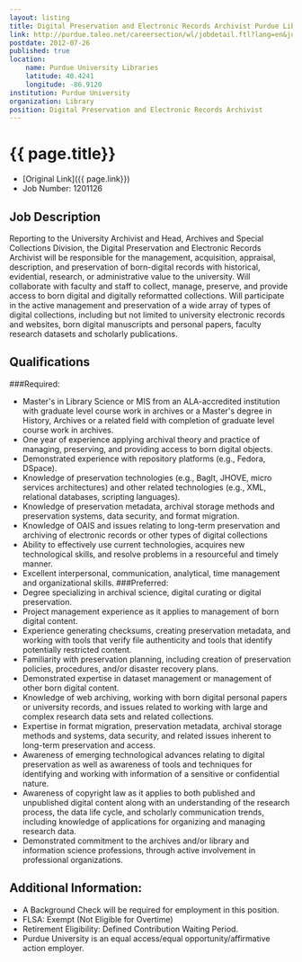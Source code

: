```yaml
---
layout: listing
title: Digital Preservation and Electronic Records Archivist Purdue Libraries
link: http://purdue.taleo.net/careersection/wl/jobdetail.ftl?lang=en&job=159100
postdate: 2012-07-26
published: true
location:
    name: Purdue University Libraries
    latitude: 40.4241
    longitude: -86.9120
institution: Purdue University
organization: Library
position: Digital Preservation and Electronic Records Archivist
---
```



# {{ page.title}}

* [Original Link]({{ page.link}})
* Job Number: 1201126

## Job Description
 Reporting to the University Archivist and Head, Archives and Special Collections Division, the Digital Preservation and Electronic Records Archivist will be responsible for the management, acquisition, appraisal, description, and preservation of born-digital records with historical, evidential, research, or administrative value to the university. Will collaborate with faculty and staff to collect, manage, preserve, and provide access to born digital and digitally reformatted collections. Will participate in the active management and preservation of a wide array of types of digital collections, including but not limited to university electronic records and websites, born digital manuscripts and personal papers, faculty research datasets and scholarly publications. 


## Qualifications
 
###Required:
* Master's in Library Science or MIS from an ALA-accredited institution with graduate level course work in archives or a Master's degree in History, Archives or a related field with completion of graduate level course work in archives.
* One year of experience applying archival theory and practice of managing, preserving, and providing access to born digital objects.
* Demonstrated experience with repository platforms (e.g., Fedora, DSpace).
* Knowledge of preservation technologies (e.g., BagIt, JHOVE, micro services architectures) and other related technologies (e.g., XML, relational databases, scripting languages).
* Knowledge of preservation metadata, archival storage methods and preservation systems, data security, and format migration.
* Knowledge of OAIS and issues relating to long-term preservation and archiving of electronic records or other types of digital collections
* Ability to effectively use current technologies, acquires new technological skills, and resolve problems in a resourceful and timely manner.
* Excellent interpersonal, communication, analytical, time management and organizational skills.
###Preferred:
* Degree specializing in archival science, digital curating or digital preservation.
* Project management experience as it applies to management of born digital content.
* Experience generating checksums, creating preservation metadata, and working with tools that verify file authenticity and tools that identify potentially restricted content.
* Familiarity with preservation planning, including creation of preservation policies, procedures, and/or disaster recovery plans.
* Demonstrated expertise in dataset management or management of other born digital content.
* Knowledge of web archiving, working with born digital personal papers or university records, and issues related to working with large and complex research data sets and related collections.
*  Expertise in format migration, preservation metadata, archival storage methods and systems, data security, and related issues inherent to long-term preservation and access.
*  Awareness of emerging technological advances relating to digital preservation as well as awareness of tools and techniques for identifying and working with information of a sensitive or confidential nature.
* Awareness of copyright law as it applies to both published and unpublished digital content along with an understanding of the research process, the data life cycle, and scholarly communication trends, including knowledge of applications for organizing and managing research data.
* Demonstrated commitment to the archives and/or library and information science professions, through active involvement in professional organizations.
## Additional Information:
*  A Background Check will be required for employment in this position.
* FLSA: Exempt (Not Eligible for Overtime)
* Retirement Eligibility:  Defined Contribution Waiting Period.
* Purdue University is an equal access/equal opportunity/affirmative action employer.